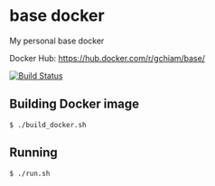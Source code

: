 # base docker
My personal base docker

Docker Hub: https://hub.docker.com/r/gchiam/base/

[![Build Status](https://travis-ci.org/gchiam/base.svg?branch=master)](https://travis-ci.org/gchiam/base)

## Building Docker image
```
$ ./build_docker.sh
```


## Running
```
$ ./run.sh
```
